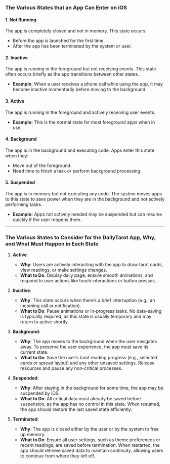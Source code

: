 ### The Various States that an App Can Enter on iOS

#### 1. Not Running
The app is completely closed and not in memory. This state occurs:
- Before the app is launched for the first time.
- After the app has been terminated by the system or user.

#### 2. Inactive
The app is running in the foreground but not receiving events. This state often occurs briefly as the app transitions between other states.
- **Example:** When a user receives a phone call while using the app, it may become inactive momentarily before moving to the background.

#### 3. Active
The app is running in the foreground and actively receiving user events.
- **Example:** This is the normal state for most foreground apps when in use.

#### 4. Background
The app is in the background and executing code. Apps enter this state when they:
- Move out of the foreground.
- Need time to finish a task or perform background processing.

#### 5. Suspended
The app is in memory but not executing any code. The system moves apps to this state to save power when they are in the background and not actively performing tasks.
- **Example:** Apps not actively needed may be suspended but can resume quickly if the user reopens them.

---

### The Various States to Consider for the DailyTarot App, Why, and What Must Happen in Each State

1. **Active**:
   - **Why**: Users are actively interacting with the app to draw tarot cards, view readings, or make settings changes.
   - **What to Do**: Display daily page, ensure smooth animations, and respond to user actions like touch interactions or button presses.

2. **Inactive**:
   - **Why**: This state occurs when there’s a brief interruption (e.g., an incoming call or notification).
   - **What to Do**: Pause animations or in-progress tasks. No data-saving is typically required, as this state is usually temporary and may return to active shortly.

3. **Background**:
   - **Why**: The app moves to the background when the user navigates away. To preserve the user experience, the app must save its current state.
   - **What to Do**: Save the user’s tarot reading progress (e.g., selected cards or spread layout) and any other unsaved settings. Release resources and pause any non-critical processes.

4. **Suspended**:
   - **Why**: After staying in the background for some time, the app may be suspended by iOS.
   - **What to Do**: All critical data must already be saved before suspension, as the app has no control in this state. When resumed, the app should restore the last saved state efficiently.

5. **Terminated**:
   - **Why**: The app is closed either by the user or by the system to free up memory.
   - **What to Do**: Ensure all user settings, such as theme preferences or recent readings, are saved before termination. When restarted, the app should retrieve saved data to maintain continuity, allowing users to continue from where they left off.
